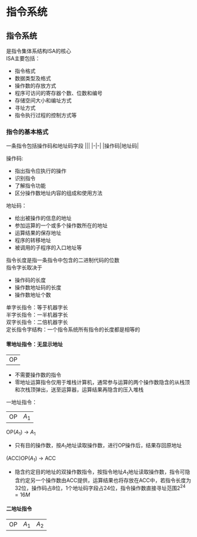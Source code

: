 # 指令系统
## 指令系统
是指令集体系结构ISA的核心  
ISA主要包括：
- 指令格式
- 数据类型及格式
- 操作数的存放方式
- 程序可访问的寄存器个数、位数和编号 
- 存储空间大小和编址方式
- 寻址方式
- 指令执行过程的控制方式等
### 指令的基本格式
一条指令包括操作码和地址码字段
|||
|-|-|
|操作码|地址码|

操作码:
- 指出指令应执行的操作
- 识别指令
- 了解指令功能
- 区分操作数地址内容的组成和使用方法  

地址码：
- 给出被操作的信息的地址
- 参加运算的一个或多个操作数所在的地址
- 运算结果的保存地址
- 程序的转移地址
- 被调用的子程序的入口地址等

指令长度是指一条指令中包含的二进制代码的位数  
指令字长取决于
- 操作码的长度
- 操作数地址码的长度
- 操作数地址个数  

单字长指令：等于机器字长  
半字长指令：一半机器字长  
双字长指令：二倍机器字长  
定长指令字结构：一个指令系统所有指令的长度都是相等的  

#### 零地址指令：无显示地址

||
|-|
|OP|

- 不需要操作数的指令
- 零地址运算指令仅用于堆栈计算机，通常参与运算的两个操作数隐含的从栈顶和次栈顶弹出，送至运算器，运算结果再隐含的压入堆栈  

一地址指令：

|||
|-|-|
|OP|$A_1$|

OP($A_1$) $\to$ $A_1$
- 只有目的操作数，按$A_1$地址读取操作数，进行OP操作后，结果存回原地址  

(ACC)OP($A_1$) $\to$ ACC
- 隐含约定目的地址的双操作数指令，按指令地址$A_1$地址读取操作数，指令可隐含约定另一个操作数由ACC提供，运算结果也将存放在ACC中，若指令长度为32位，操作码占8位，1个地址码字段占24位，指令操作数直接寻址范围$2^{24}=16M$

#### 二地址指令
||||
|-|-|-|
|OP|$A_1$|$A_2$|

